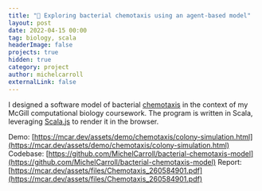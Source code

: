 ```yaml
---
title: "🦠 Exploring bacterial chemotaxis using an agent-based model"
layout: post
date: 2022-04-15 00:00
tag: biology, scala
headerImage: false
projects: true
hidden: true
category: project
author: michelcarroll
externalLink: false
---
```


I designed a software model of bacterial [chemotaxis](https://en.wikipedia.org/wiki/Chemotaxis) in the context of my McGill computational biology coursework. The program is written in Scala, leveraging [Scala.js](https://www.scala-js.org/) to render it in the browser.

Demo: [https://mcar.dev/assets/demo/chemotaxis/colony-simulation.html](https://mcar.dev/assets/demo/chemotaxis/colony-simulation.html)
Codebase: [https://github.com/MichelCarroll/bacterial-chemotaxis-model](https://github.com/MichelCarroll/bacterial-chemotaxis-model)
Report: [https://mcar.dev/assets/files/Chemotaxis_260584901.pdf](https://mcar.dev/assets/files/Chemotaxis_260584901.pdf)

